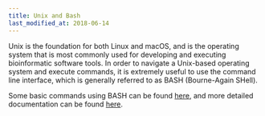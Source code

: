 ```yaml
---
title: Unix and Bash
last_modified_at: 2018-06-14
---
```


Unix is the foundation for both Linux and macOS, and is the operating system
that is most commonly used for developing and executing bioinformatic software
tools. In order to navigate a Unix-based operating system and execute commands,
it is extremely useful to use the command line interface, which is generally
referred to as BASH (Bourne-Again SHell). 

Some basic commands using BASH can be found [here](https://whatbox.ca/wiki/Bash_Shell_Commands),
and more detailed documentation can be found [here](http://tldp.org/HOWTO/Bash-Prog-Intro-HOWTO.html).
